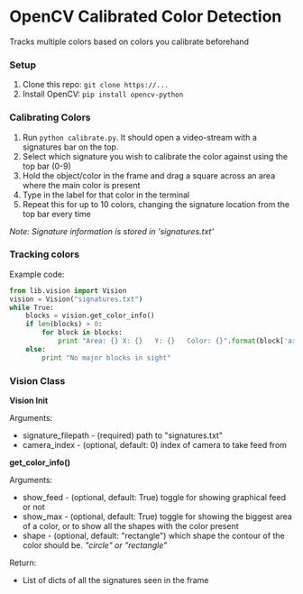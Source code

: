 # OpenCV Calibrated Color Detection

Tracks multiple colors based on colors you calibrate beforehand

### Setup

1. Clone this repo: `git clone https://...`
2. Install OpenCV: `pip install opencv-python`

### Calibrating Colors

1. Run `python calibrate.py`. It should open a video-stream with a signatures bar on the top. 
2. Select which signature you wish to calibrate the color against using the top bar (0-9)
3. Hold the object/color in the frame and drag a square across an area where the main color is present
4. Type in the label for that color in the terminal
5. Repeat this for up to 10 colors, changing the signature location from the top bar every time

_Note: Signature information is stored in 'signatures.txt'_

### Tracking colors

Example code:

```python
from lib.vision import Vision
vision = Vision("signatures.txt")
while True:
	blocks = vision.get_color_info()
	if len(blocks) > 0:
		for block in blocks:
			print "Area: {}	X: {}	Y: {}	Color: {}".format(block['area'], block['x'], block['y'], block['color'])
	else:
		print "No major blocks in sight"
```

###  Vision Class

**Vision Init**

Arguments:
 - signature_filepath - (required) path to "signatures.txt"
 - camera_index - (optional, default: 0) index of camera to take feed from

**get_color_info()**

Arguments:
 - show_feed - (optional, default: True) toggle for showing graphical feed or not
 - show_max - (optional, default: True) toggle for showing the biggest area of a color, or to show all the shapes with the color present
 - shape - (optional, default: "rectangle") which shape the contour of the color should be. _"circle" or "rectangle"_

Return:
 - List of dicts of all the signatures seen in the frame
 
 